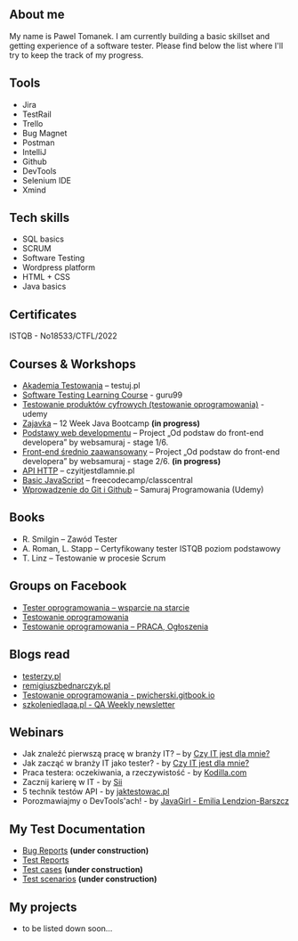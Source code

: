 ## About me

My name is Pawel Tomanek. I am currently building a basic skillset and getting experience of a software tester.
Please find below the list where I'll try to keep the track of my progress.

## Tools

- Jira
- TestRail
- Trello
- Bug Magnet
- Postman
- IntelliJ
- Github
- DevTools
- Selenium IDE
- Xmind

## Tech skills

- SQL basics
- SCRUM
- Software Testing
- Wordpress platform
- HTML + CSS
- Java basics

## Certificates

ISTQB - No18533/CTFL/2022

## Courses & Workshops

- [Akademia Testowania](https://testuj.pl/karta-szkolenia/kurs-it-online-akademia-testowania-dzienna) – testuj.pl
- [Software Testing Learning Course](https://www.guru99.com/software-testing.html) - guru99
- [Testowanie produktów cyfrowych (testowanie oprogramowania)](https://www.udemy.com/course/testowanie-produktow-cyfrowych/) - udemy
- [Zajavka](https://www.zajavka.pl/) – 12 Week Java Bootcamp **(in progress)**
- [Podstawy web developmentu](https://websamuraj.pl/kurs/web-developer-w-15-dni-kurs-online/) – Project „Od podstaw do front-end developera” by websamuraj - stage 1/6.
- [Front-end średnio zaawansowany](https://websamuraj.pl/kurs/front-end-zaawansowany-w-15-dni-kurs-online/) – Project „Od podstaw do front-end developera” by websamuraj - stage 2/6. **(in progress)**
- [API HTTP](https://kursy.czyitjestdlamnie.pl/) – czyitjestdlamnie.pl
- [Basic JavaScript](https://www.freecodecamp.org/learn/javascript-algorithms-and-data-structures/) – freecodecamp/classcentral
- [Wprowadzenie do Git i Github](https://www.udemy.com/course/kurs-git-i-github-od-podstaw/) – Samuraj Programowania (Udemy)

## Books

- R. Smilgin – Zawód Tester
- A. Roman, L. Stapp – Certyfikowany tester ISTQB poziom podstawowy
- T. Linz – Testowanie w procesie Scrum

## Groups on Facebook

- [Tester oprogramowania – wsparcie na starcie](https://www.facebook.com/groups/testeroprogramowania/?ref=group_header)
- [Testowanie oprogramowania](https://www.facebook.com/groups/141683635854223)
- [Testowanie oprogramowania – PRACA, Ogłoszenia](https://www.facebook.com/groups/215557562210470)

## Blogs read

- [testerzy.pl](https://testerzy.pl/)
- [remigiuszbednarczyk.pl](https://remigiuszbednarczyk.pl/)
- [Testowanie oprogramowania - pwicherski.gitbook.io](https://pwicherski.gitbook.io/testowanie-oprogramowania/)
- [szkoleniedlaqa.pl - QA Weekly newsletter](https://szkoleniedlaqa.pl/)

## Webinars

- Jak znaleźć pierwszą pracę w branży IT? – by [Czy IT jest dla mnie?](https://www.czyitjestdlamnie.pl/)
- Jak zacząć w branży IT jako tester? - by [Czy IT jest dla mnie?](https://www.czyitjestdlamnie.pl/)
- Praca testera: oczekiwania, a rzeczywistość - by [Kodilla.com](https://www.youtube.com/watch?v=K5MwKEjig24)
- Zacznij karierę w IT - by [Sii](https://sii.pl/wydarzenia/zacznij-kariere-w-it/#)
- 5 technik testów API - by [jaktestowac.pl](https://jaktestowac.pl/webinar-5-technik-testow-api/)
- Porozmawiajmy o DevTools'ach! - by [JavaGirl - Emilia Lendzion-Barszcz](https://www.facebook.com/events/637554867993079/)

## My Test Documentation

- [Bug Reports](https://drive.google.com/drive/folders/1V4r4Qxpkx5OVw_1QH7-MrnZ12PVB3cVv?usp=sharing) **(under construction)**
- [Test Reports](https://drive.google.com/drive/folders/1V4r4Qxpkx5OVw_1QH7-MrnZ12PVB3cVv?usp=sharing)
- [Test cases](https://drive.google.com/drive/folders/1V4r4Qxpkx5OVw_1QH7-MrnZ12PVB3cVv?usp=sharing) **(under construction)**
- [Test scenarios](https://drive.google.com/drive/folders/1V4r4Qxpkx5OVw_1QH7-MrnZ12PVB3cVv?usp=sharing) **(under construction)**

## My projects

- to be listed down soon…
